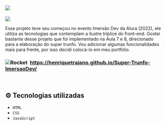 <h1><img src="https://user-images.githubusercontent.com/69161086/159396729-ed62cc89-20e1-48ba-b17c-3fb33961f581.png"></h1>
<img src="http://img.shields.io/static/v1?label=STATUS&message=EM%20ANDAMENTO&color=DCBB78&style=for-the-badge"/>

Esse projeto teve seu começou no evento Imersão Dev da Alura (2022), ele utiliza as tecnologias que contemplam a ilustre tríplice do front-end. Gostei bastante desse projeto que foi implementado na Aula 7 e 8, direcionado para a elaboração do super trunfo. Vou adicionar algumas funcionalidades mais para frente, por isso decidi colocá-lo em meu portfólio.
### ![Rocket](https://user-images.githubusercontent.com/69161086/159518617-e65b45cd-eaa4-45f1-a1bc-048cc91cd97b.png)&nbsp; https://henriquetrajano.github.io/Super-Trunfo-ImersaoDev/

<br />

## :gear: Tecnologias utilizadas

- ``HTML``
- ``CSS``
- ``JavaScript``
